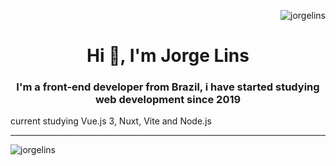 
<p>&nbsp;<img align="right" src="https://github-readme-stats.vercel.app/api?username=jorgelins&show_icons=true&locale=en" alt="jorgelins" /></p>

<h1 align="center">Hi 👋, I'm Jorge Lins</h1>
<h3 align="center">I'm a front-end developer from Brazil, i have started studying web development since 2019</h3>
<p align="left">
 current studying Vue.js 3, Nuxt, Vite and Node.js
</p>


<hr>

<p><img align="left" src="https://github-readme-stats.vercel.app/api/top-langs?username=jorgelins&show_icons=true&locale=en&layout=compact" alt="jorgelins" /></p>


